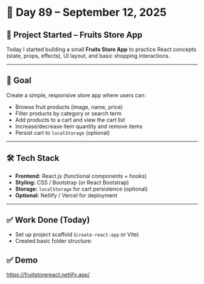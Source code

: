 # 📅 Day 89 – September 12, 2025

## 🍍 Project Started – Fruits Store App

Today I started building a small **Fruits Store App** to practice React concepts (state, props, effects), UI layout, and basic shopping interactions.

---

## 🎯 Goal
Create a simple, responsive store app where users can:
- Browse fruit products (image, name, price)
- Filter products by category or search term
- Add products to a cart and view the cart list
- Increase/decrease item quantity and remove items
- Persist cart to `localStorage` (optional)

---

## 🛠️ Tech Stack
- **Frontend:** React.js (functional components + hooks)  
- **Styling:** CSS / Bootstrap (or React Bootstrap)  
- **Storage:** `localStorage` for cart persistence (optional)  
- **Optional:** Netlify / Vercel for deployment

---

## ✅ Work Done (Today)
- Set up project scaffold (`create-react-app` or Vite)
- Created basic folder structure:

## ✅ Demo
https://fruitstorereact.netlify.app/
